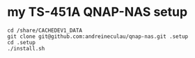# my TS-451A QNAP-NAS setup

```shell
cd /share/CACHEDEV1_DATA
git clone git@github.com:andreineculau/qnap-nas.git .setup
cd .setup
./install.sh
```
